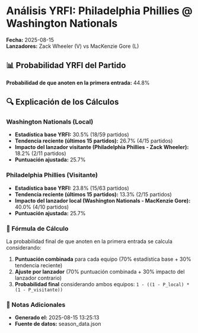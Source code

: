 # Análisis YRFI: Philadelphia Phillies @ Washington Nationals

**Fecha:** 2025-08-15  
**Lanzadores:** Zack Wheeler (V) vs MacKenzie Gore (L)

## 📊 Probabilidad YRFI del Partido

**Probabilidad de que anoten en la primera entrada:** 44.8%

## 🔍 Explicación de los Cálculos

### Washington Nationals (Local)
- **Estadística base YRFI:** 30.5% (18/59 partidos)
- **Tendencia reciente (últimos 15 partidos):** 26.7% (4/15 partidos)
- **Impacto del lanzador visitante (Philadelphia Phillies - Zack Wheeler):** 18.2% (2/11 partidos)
- **Puntuación ajustada:** 25.7%

### Philadelphia Phillies (Visitante)
- **Estadística base YRFI:** 23.8% (15/63 partidos)
- **Tendencia reciente (últimos 15 partidos):** 13.3% (2/15 partidos)
- **Impacto del lanzador local (Washington Nationals - MacKenzie Gore):** 40.0% (4/10 partidos)
- **Puntuación ajustada:** 25.7%

### 📝 Fórmula de Cálculo

La probabilidad final de que anoten en la primera entrada se calcula considerando:
1. **Puntuación combinada** para cada equipo (70% estadística base + 30% tendencia reciente)
2. **Ajuste por lanzador** (70% puntuación combinada + 30% impacto del lanzador contrario)
3. **Probabilidad final** considerando ambos equipos: `1 - ((1 - P_local) * (1 - P_visitante))`

### 📌 Notas Adicionales

- **Generado el:** 2025-08-15 13:25:13
- **Fuente de datos:** season_data.json
